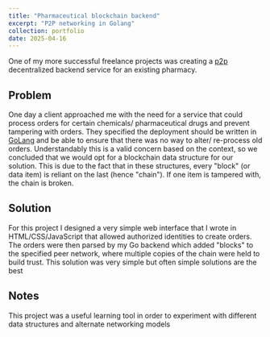 ```yaml
---
title: "Pharmaceutical blockchain backend"
excerpt: "P2P networking in Golang"
collection: portfolio
date: 2025-04-16
---
```


One of my more successful freelance projects was creating a [p2p](https://en.wikipedia.org/wiki/Peer-to-peer) decentralized backend service for an existing pharmacy.


Problem
-------

One day a client approached me with the need for a service that could process orders for certain chemicals/ pharmaceutical drugs and prevent tampering with orders. They specified the deployment should be written in [GoLang](https://go.dev/) and be able to ensure that there was no way to alter/ re-process old orders. Understandably this is a valid concern based on the context, so we concluded that we would opt for a blockchain data structure for our solution. This is due to the fact that in these structures, every "block" (or data item) is reliant on the last (hence "chain"). If one item is tampered with, the chain is broken.

Solution
-------

For this project I designed a very simple web interface that I wrote in HTML/CSS/JavaScript that allowed authorized identities to create orders. The orders were then parsed by my Go backend which added "blocks" to the specified peer network, where multiple copies of the chain were held to build trust. This solution was very simple but often simple solutions are the best

Notes
-------

This project was a useful learning tool in order to experiment with different data structures and alternate networking models
